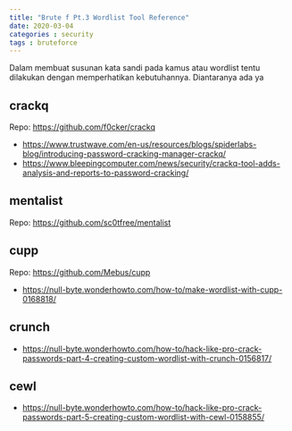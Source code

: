 ```yaml
---
title: "Brute f Pt.3 Wordlist Tool Reference"
date: 2020-03-04
categories : security
tags : bruteforce
---
```


Dalam membuat susunan kata sandi pada kamus atau wordlist tentu dilakukan dengan memperhatikan kebutuhannya. Diantaranya ada ya

## crackq
Repo: https://github.com/f0cker/crackq

* https://www.trustwave.com/en-us/resources/blogs/spiderlabs-blog/introducing-password-cracking-manager-crackq/
* https://www.bleepingcomputer.com/news/security/crackq-tool-adds-analysis-and-reports-to-password-cracking/

## mentalist
Repo: https://github.com/sc0tfree/mentalist

## cupp
Repo: https://github.com/Mebus/cupp

* https://null-byte.wonderhowto.com/how-to/make-wordlist-with-cupp-0168818/

## crunch

* https://null-byte.wonderhowto.com/how-to/hack-like-pro-crack-passwords-part-4-creating-custom-wordlist-with-crunch-0156817/

## cewl

* https://null-byte.wonderhowto.com/how-to/hack-like-pro-crack-passwords-part-5-creating-custom-wordlist-with-cewl-0158855/